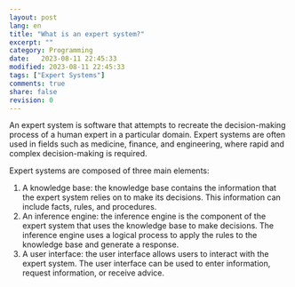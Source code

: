 ```yaml
--- 
layout: post
lang: en
title: "What is an expert system?"
excerpt: ""
category: Programming
date:   2023-08-11 22:45:33
modified: 2023-08-11 22:45:33
tags: ["Expert Systems"]
comments: true
share: false
revision: 0
---
```


An expert system is software that attempts to recreate the decision-making process of a human expert in a particular domain. Expert systems are often used in fields such as medicine, finance, and engineering, where rapid and complex decision-making is required.

Expert systems are composed of three main elements:

1. A knowledge base: the knowledge base contains the information that the expert system relies on to make its decisions. This information can include facts, rules, and procedures.
2. An inference engine: the inference engine is the component of the expert system that uses the knowledge base to make decisions. The inference engine uses a logical process to apply the rules to the knowledge base and generate a response.
3. A user interface: the user interface allows users to interact with the expert system. The user interface can be used to enter information, request information, or receive advice.

